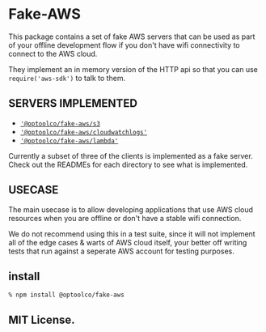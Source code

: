 # Fake-AWS

This package contains a set of fake AWS servers that can be
used as part of your offline development flow if you don't have
wifi connectivity to connect to the AWS cloud.

They implement an in memory version of the HTTP api so that
you can use `require('aws-sdk')` to talk to them.

## SERVERS IMPLEMENTED

 - [`'@optoolco/fake-aws/s3`](./s3/README.md)
 - [`'@optoolco/fake-aws/cloudwatchlogs'`](./cloudwatchlogs/README.md)
 - [`'@optoolco/fake-aws/lambda'`](./lambda/README.md)

Currently a subset of three of the clients is implemented
as a fake server. Check out the READMEs for each directory
to see what is implemented.

## USECASE

The main usecase is to allow developing applications that use AWS
cloud resources when you are offline or don't have a stable wifi connection.

We do not recommend using this in a test suite, since it will not implement
all of the edge cases & warts of AWS cloud itself, your better off writing
tests that run against a seperate AWS account for testing purposes.

## install

```
% npm install @optoolco/fake-aws
```

## MIT License.
